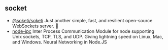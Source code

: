 ## socket

- [@soketi/soketi](https://github.com/soketi/soketi) Just another simple, fast, and resilient open-source WebSockets server. 📣
- [node-ipc](https://github.com/RIAEvangelist/node-ipc) Inter Process Communication Module for node supporting Unix sockets, TCP, TLS, and UDP. Giving lightning speed on Linux, Mac, and Windows. Neural Networking in Node.JS
